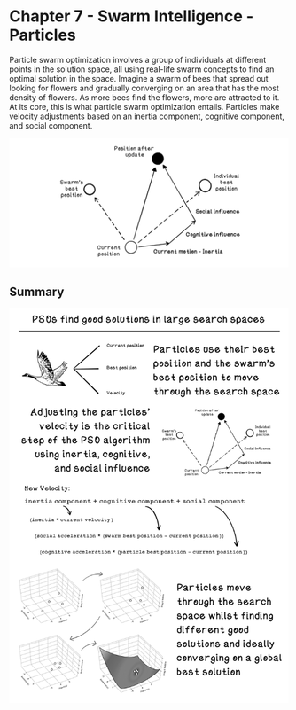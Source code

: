 # Chapter 7 - Swarm Intelligence - Particles
Particle swarm optimization involves a group of individuals at different points in the solution space, all using real-life swarm concepts to find an optimal solution in the space. Imagine a swarm of bees that spread out looking for flowers and gradually converging on an area that has the most density of flowers. As more bees find the flowers, more are attracted to it. At its core, this is what particle swarm optimization entails. Particles make velocity adjustments based on an inertia component, cognitive component, and social component. 

![PSO Velocity Update](readme_assets/PSO-Velocity-Vis.png)

## Summary
![Chapter 6 Summary](readme_assets/Ch7-Summary-PSO.png)

